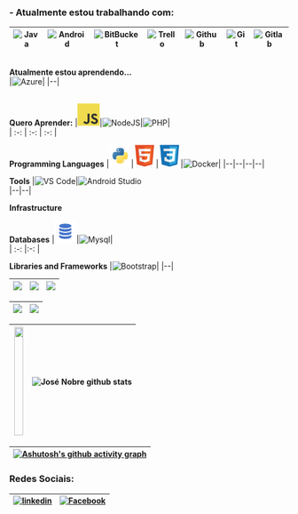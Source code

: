 ### - Atualmente estou trabalhando com:<br>
<img title="Java" alt="Java" width="40px" src="https://cdn.jsdelivr.net/gh/devicons/devicon/icons/java/java-original-wordmark.svg">|<img alt="Android" title="Android" width="40px" src="https://cdn.jsdelivr.net/gh/devicons/devicon/icons/android/android-original-wordmark.svg">|<img alt="BitBucket" title="BitBucket" width="40px" src="https://cdn.jsdelivr.net/gh/devicons/devicon/icons/bitbucket/bitbucket-original-wordmark.svg">|<img title="Trello" alt="Trello" width="40px" src="https://cdn.jsdelivr.net/gh/devicons/devicon/icons/trello/trello-plain-wordmark.svg">|<img title="Github" alt="Github" width="40px"  src="https://cdn.jsdelivr.net/gh/devicons/devicon/icons/github/github-original-wordmark.svg">|<img alt="Git" title="git" width="40px" src="https://cdn.jsdelivr.net/gh/devicons/devicon/icons/git/git-plain-wordmark.svg" />|<img title="Gitlab" alt="Gitlab" width="40px" src="https://cdn.jsdelivr.net/gh/devicons/devicon/icons/gitlab/gitlab-original-wordmark.svg" />|
|--|--|--|--|--|--|--|

<br>**Atualmente estou aprendendo...** <br>
|<img alt="Azure" title="Ms-Azure" width="40px" src="https://cdn.jsdelivr.net/gh/devicons/devicon/icons/azure/azure-original-wordmark.svg" />|
|--|


<br>**Quero Aprender:**
|<img alt="JS" title="JavaScript" width="40px" src="https://raw.githubusercontent.com/github/explore/master/topics/javascript/javascript.png">|<img alt="NodeJS" title="NodeJs" width="40px" src="https://cdn.jsdelivr.net/gh/devicons/devicon/icons/nodejs/nodejs-original-wordmark.svg" />|<img alt="PHP" title="PHP" width="40px" src="https://cdn.jsdelivr.net/gh/devicons/devicon/icons/php/php-original.svg" />|          
| :-: | :-: | :-: |

**Programming Languages**
|<img title="Python" alt="Python" width="40px" src="https://raw.githubusercontent.com/github/explore/master/topics/python/python.png">|<img alt="HTML" title="Html5" width="40px" src="https://raw.githubusercontent.com/devicons/devicon/master/icons/html5/html5-original.svg">|<img alt="CSS" title="CSS" width="40px" src="https://raw.githubusercontent.com/devicons/devicon/master/icons/css3/css3-original.svg">|<img alt="Docker" title="Docker" width="40px" src="https://cdn.jsdelivr.net/gh/devicons/devicon/icons/docker/docker-plain-wordmark.svg">|
|--|--|--|--|

**Tools**
|<img title="VS Code" alt="VS Code" width="40px" src="https://img.icons8.com/fluent/48/000000/visual-studio-code-2019.png">|<img title="Android Studio" alt="Android Studio" width="40px" src="https://cdn.jsdelivr.net/gh/devicons/devicon/icons/androidstudio/androidstudio-original.svg" />                 
|--|--|

**Infrastructure**

**Databases**
|<img title="SQL" alt="SQL" width="40px" src="https://raw.githubusercontent.com/github/explore/master/topics/sql/sql.png">|<img title="Mysql" alt="Mysql" width="40px" src="https://cdn.jsdelivr.net/gh/devicons/devicon/icons/mysql/mysql-original-wordmark.svg" />|          
| :-: |:-: |

**Libraries and Frameworks**
|<img alt="Bootstrap" title="Bootstrap" width="40px" src="https://cdn.jsdelivr.net/gh/devicons/devicon/icons/bootstrap/bootstrap-original-wordmark.svg">|
|--|

| ![](http://github-profile-summary-cards.vercel.app/api/cards/stats?username=josenobrec&theme=nord_dark) | ![](http://github-profile-summary-cards.vercel.app/api/cards/repos-per-language?username=josenobrec&hide=Html&theme=nord_dark) | ![](http://github-profile-summary-cards.vercel.app/api/cards/most-commit-language?username=josenobrec&theme=nord_dark) |
| :-: | :-: | :-: |

| ![](http://github-profile-summary-cards.vercel.app/api/cards/profile-details?username=josenobrec&theme=nord_dark) | ![](https://github-readme-streak-stats.herokuapp.com/?user=josenobrec&hide_border=true&date_format=M%20j%5B%2C%20Y%5D&background=2D3742&stroke=2D3742&ring=6bbbca&fire=6bbbca&currStreakNum=fff&sideNums=6bbbca&currStreakLabel=6bbbca&sideLabels=fff&dates=fff) |
| :-: | :-: |

|<img width="91%" height="195px" src="https://github-readme-stats.vercel.app/api/top-langs/?username=josenobrec&layout=compact&hide_border=true&title_color=4682B4&text_color=4682B4&bg_color=0d1117" />|<img width="91%" height="195px" src="https://github-readme-stats.vercel.app/api?username=josenobrec&show_icons=true&count_private=true&hide_border=true&title_color=4682B4&icon_color=4682B4&text_color=c9d1d9&bg_color=0d1117" alt="José Nobre github stats" />|
| :-: | :-: |

|[![Ashutosh's github activity graph](https://github-readme-activity-graph.cyclic.app/graph?username=josenobrec&bg_color=0b0c23&color=4682B4&line=362bda&point=5e5a5a&area=true&hide_border=true)](https://github.com/ashutosh00710/github-readme-activity-graph)|
| :-: |

### Redes Sociais:<br>

|<a href="https://www.linkedin.com/in/josé-nobrec" target="_blank"><img title="linkedin" alt="linkedin" width="40px" src="https://cdn.jsdelivr.net/gh/devicons/devicon/icons/linkedin/linkedin-original.svg"/>|<a href="https://www.facebook.com/josenobrec" target="_blank"><img title="Facebook" alt="Facebook" width="40px" src="https://cdn.jsdelivr.net/gh/devicons/devicon/icons/facebook/facebook-original.svg" />|          
| :-: | :-: |
          

<!--

### Hi there 👋
**josenobrec/josenobrec** is a ✨ _special_ ✨ repository because its `README.md` (this file) appears on your GitHub profile.

Here are some ideas to get you started:

- 🔭 I’m currently working on ...
- 🌱 I’m currently learning ...
- 👯 I’m looking to collaborate on ...
- 🤔 I’m looking for help with ...
- 💬 Ask me about ...
- 📫 How to reach me: ...
- 😄 Pronouns: ...
- ⚡ Fun fact: ...
-->
